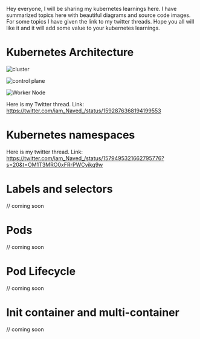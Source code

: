 Hey everyone, I will be sharing my kubernetes learnings here. I have summarized topics here with beautiful diagrams and source code images. For some topics I have given the link to my twitter threads. Hope you all will like it and it will add some value to your kubernetes learnings.

# Kubernetes Architecture

![cluster](https://user-images.githubusercontent.com/98219227/197257174-e7dc537f-d01d-46cb-bd8d-f89657b543e8.png)


![control plane](https://user-images.githubusercontent.com/98219227/197792230-16efc8b0-5f8e-4662-92ce-3cf0e21a386f.png)


![Worker Node ](https://user-images.githubusercontent.com/98219227/201980133-3144353c-40e0-4df6-9dbc-94170de0328d.png)

Here is my Twitter thread.
Link: https://twitter.com/iam_Naved_/status/1592876368194199553


# Kubernetes namespaces
Here is my twitter thread.
Link: https://twitter.com/iam_Naved_/status/1579495321662795776?s=20&t=OM1T3MRO0xFRrPWCyikq9w

# Labels and selectors 

// coming soon

# Pods

// coming soon

# Pod Lifecycle

// coming soon

# Init container and multi-container 

// coming soon 
